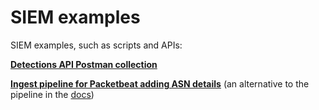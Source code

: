 # SIEM examples

SIEM examples, such as scripts and APIs:

[**Detections API Postman collection**](Detections-API/Kibana.postman_collection.v2.json)

[**Ingest pipeline for Packetbeat adding ASN details**](Packetbeat/geoip-info.json) (an alternative to the pipeline in the [docs](https://www.elastic.co/guide/en/beats/packetbeat/current/packetbeat-geoip.html#packetbeat-configuring-geoip))
